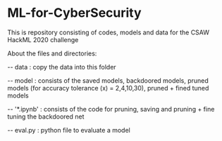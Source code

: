 # ML-for-CyberSecurity

This is repository consisting of codes, models and data for the CSAW HackML 2020 challenge

About the files and directories: 

-- data : copy the data into this folder

-- model : consists of the saved models, backdoored models, pruned models (for accuracy tolerance (x) = 2,4,10,30), pruned + fined tuned models

-- '*.ipynb' : consists of the code for pruning, saving and pruning + fine tuning the backdoored net

-- eval.py : python file to evaluate a model
 
